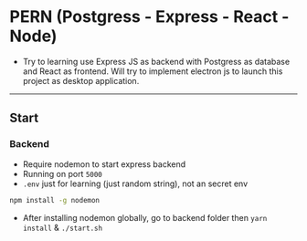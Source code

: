 # PERN (Postgress - Express - React - Node)

- Try to learning use Express JS as backend with Postgress as database and React as frontend. Will try to implement electron js to launch this project as desktop application.

---

## Start

### Backend

- Require nodemon to start express backend
- Running on port `5000`
- `.env` just for learning (just random string), not an secret env

```bash
npm install -g nodemon
```

- After installing nodemon globally, go to backend folder then `yarn install` & `./start.sh`
